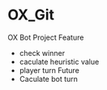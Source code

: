 # OX_Git
OX Bot Project
Feature
- check winner
- caculate heuristic value
- player turn
Future
- Caculate bot turn
